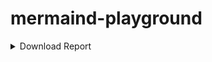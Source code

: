 # mermaind-playground


<details>
    <summary>Download Report</summary>
    
``` mermaid
    flowchart TB
    User((User))--Publish-->Downloader_Queue
   

```   

</details>


 